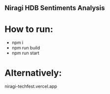 ## Niragi HDB Sentiments Analysis

# How to run:
- npm i
- npm run build
- npm run start

# Alternatively:
niragi-techfest.vercel.app

